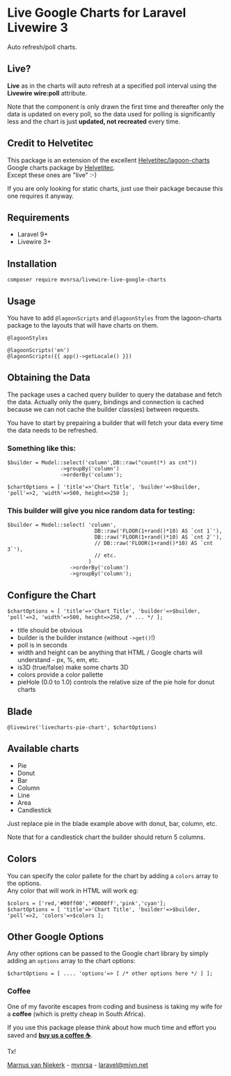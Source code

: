 # Live Google Charts for Laravel Livewire 3
Auto refresh/poll charts.


## Live?
**Live** as in the charts will auto refresh at a specified poll interval using the **Livewire wire:poll** attribute.

Note that the component is only drawn the first time and thereafter only the data is updated on every poll, so the data used for polling is significantly less and the chart is just **updated, not recreated** every time.

## Credit to Helvetitec
This package is an extension of the excellent [Helvetitec/lagoon-charts](https://github.com/Helvetitec/lagoon-charts) Google charts package by [Helvetitec](https://github.com/Helvetitec).  
Except these ones are "live" :-)

If you are only looking for static charts, just use their package because this one requires it anyway.

## Requirements

- Laravel 9+
- Livewire 3+

## Installation
```
composer require mvnrsa/livewire-live-google-charts
```

## Usage
You have to add `@lagoonScripts` and `@lagoonStyles` from the lagoon-charts package to the layouts that will have charts on them.
```
@lagoonStyles
```
```
@lagoonScripts('en')
@lagoonScripts({{ app()->getLocale() }})
```

## Obtaining the Data
The package uses a cached query builder to query the database and fetch the data.  Actually only the query, bindings and connection is cached because we can not cache the builder class(es) between requests.

You have to start by prepairing a builder that will fetch your data every time the data needs to be refreshed.

### Something like this:
```
$builder = Model::select('column',DB::raw("count(*) as cnt"))
                 ->groupBy('column')
                 ->orderBy('column');

$chartOptions = [ 'title'=>'Chart Title', 'builder'=>$builder, 'poll'=>2, 'width'=>500, height=>250 ];
```

### This builder will give you nice random data for testing:
```
$builder = Model::select( 'column',
                            DB::raw('FLOOR(1+rand()*10) AS `cnt 1`'),
                            DB::raw('FLOOR(1+rand()*10) AS `cnt 2`'),
                            // DB::raw('FLOOR(1+rand()*10) AS `cnt 3`'),
                            // etc.
                          )
                    ->orderBy('column')
                    ->groupBy('column');
```

## Configure the Chart
```
$chartOptions = [ 'title'=>'Chart Title', 'builder'=>$builder, 'poll'=>2, 'width'=>500, height=>250, /* ... */ ];
```
- title should be obvious
- builder is the builder instance (without `->get()`!)
- poll is in seconds
- width and height can be anything that HTML / Google charts will understand - px, %, em, etc.
- is3D (true/false) make some charts 3D
- colors provide a color pallette
- pieHole (0.0 to 1.0) controls the relative size of the pie hole for donut charts

## Blade
```
@livewire('livecharts-pie-chart', $chartOptions)
```

## Available charts
- Pie
- Donut
- Bar
- Column
- Line
- Area
- Candlestick

Just replace pie in the blade example above with donut, bar, column, etc.

Note that for a candlestick chart the builder should return 5 columns.

## Colors
You can specify the color pallete for the chart by adding a `colors` array to the options.  
Any color that will work in HTML will work eg:
```
$colors = ['red,'#00ff00','#0000ff','pink','cyan'];
$chartOptions = [ 'title'=>'Chart Title', 'builder'=>$builder, 'poll'=>2, 'colors'=>$colors ];
```

## Other Google Options
Any other options can be passed to the Google chart library by simply adding an `options` array to the chart options:
```
$chartOptions = [ .... 'options'=> [ /* other options here */ ] ];

```

### Coffee

One of my favorite escapes from coding and business is taking my wife for a **coffee** (which is pretty cheap in South Africa).

If you use this package please think about how much time and effort you saved and **[buy us a coffee ☕](https://www.buymeacoffee.com/mvnrsa)**.

Tx!

[Marnus van Niekerk](https://github.com/mvnrsa) - [mvnrsa](https://github.com/mvnrsa) - [laravel@mjvn.net](mailto:laravel@mjvn.net)
